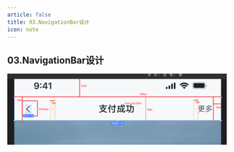 ```yaml
---
article: false
title: 03.NavigationBar设计
icon: note
---
```




## 03.NavigationBar设计
![NavigationBar.png](img%2FNavigationBar.png)
```text

```


